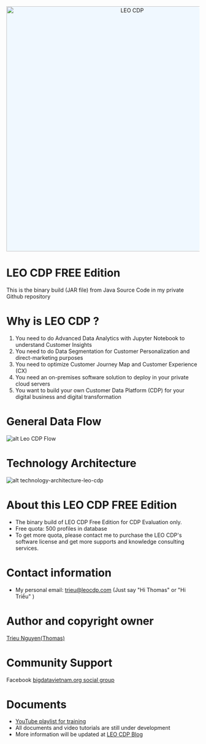 <div style="background-color: #F0F8FF; text-align:center; border-radius:8px;">
	<img src="https://cdn.jsdelivr.net/gh/USPA-Technology/leo-cdp-static-files@latest//images/leo-cdp-logo.png" alt="LEO CDP" style="width:640px;margin:auto;"/>
</div>

# LEO CDP FREE Edition

This is the binary build (JAR file) from Java Source Code in my private Github repository

# Why is LEO CDP ?

1. You need to do Advanced Data Analytics with Jupyter Notebook to understand Customer Insights
2. You need to do Data Segmentation for Customer Personalization and direct-marketing purposes
3. You need to optimize Customer Journey Map and Customer Experience (CX)
4. You need an on-premises software solution to deploy in your private cloud servers
5. You want to build your own Customer Data Platform (CDP) for your digital business and digital transformation

# General Data Flow

![alt Leo CDP Flow](https://1.bp.blogspot.com/-5LDHS3iflqU/YQOKwcrx_LI/AAAAAAAAMgA/5tmJWbsKNdYiMBGS5SNsOh5weX2owj_9QCLcBGAsYHQ/s2048/LEO%2BCDP%2Bversion%2B1.0%2BChecklist-Data%2BFlow%2BLeo%2BCDP.png)

# Technology Architecture

![alt technology-architecture-leo-cdp](https://cdn.jsdelivr.net/gh/trieu/leo-cdp-free-edition@latest/technology-architecture-leo-cdp-version-1.0-aug.22.2021.png)

# About this LEO CDP FREE Edition

* The binary build of LEO CDP Free Edition for CDP Evaluation only.
* Free quota: 500 profiles in database
* To get more quota, please contact me to purchase the LEO CDP's software license and get more supports and knowledge consulting services.

# Contact information 

* My personal email: trieu@leocdp.com (Just say "Hi Thomas" or "Hi Triều" )

# Author and copyright owner

<a href="https://www.facebook.com/tantrieuf31" target="_blank"> Trieu Nguyen(Thomas) </a>

# Community Support 

Facebook <a href="https://www.facebook.com/groups/bigdatavietnam.org/" target="_blank">  bigdatavietnam.org social group </a>

# Documents 

* <a href="https://youtube.com/playlist?list=PL7YpzmBoIETSD7jnVlvfNxhSa8V2BY3-8" target="_blank" > YouTube playlist for training </a>
* All documents and video tutorials are still under development 
* More information will be updated at <a href="https://knowledge.leocdp.net/" target="_blank"> LEO CDP Blog </a>